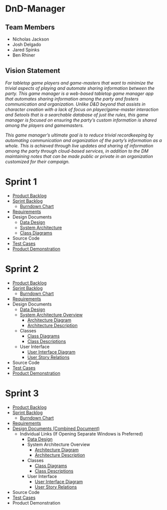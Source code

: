 # DnD-Manager

## Team Members
* Nicholas Jackson
* Josh Delgado
* Jared Spinks
* Ben Rhiner

## Vision Statement
*For tabletop game players and game-masters that want to minimize the trivial aspects of playing and automate sharing information between the party. This game manager is a web-based tabletop game manager app that automates sharing information among the party and fosters communication and organization. Unlike D&D beyond that assists in character creation with a lack of focus on player/game-master interaction and 5etools that is a searchable database of just the rules, this game manager is focused on ensuring the party’s custom information is shared among the players and gamemasters.*

*This game manager’s ultimate goal is to reduce trivial recordkeeping by automating communication and organization of the party’s information as a whole. This is achieved through live updates and sharing of information among the party through cloud-based services, in addition to the DM maintaining notes that can be made public or private in an organization customized for their campaign.*


# Sprint 1
* [Product Backlog](https://docs.google.com/spreadsheets/d/1pM4LNKbn0VARa-6aoJjO_WKt7aaFGWfbQ1u1XvpPESQ/edit?usp=sharing)
* [Sprint Backlog](https://docs.google.com/spreadsheets/d/1kSwNj9AX5eNbuktb5aTGljWqAJVrcWliXfjf6ji_MKM/edit?usp=sharing)
  * [Burndown Chart](https://docs.google.com/document/d/1-_eGpnEMTqlTQZ9PR7Idvgc8gjCuF-HovycDQMN_Dac/edit?usp=sharing)
* [Requirements](https://docs.google.com/spreadsheets/d/1gTuvJt6pRhQ97uNCz52Mkvo1T-Q63PJ0XSgve65ibP8/edit?usp=sharing)
* Design Documents
  * [Data Design](https://docs.google.com/document/d/1QYjD3UI0MlG_QJy867MBFY1zpKTJi5I4bI_s6t0syXE/edit)
  * [System Architecture](https://docs.google.com/drawings/d/1TUbR1T9_B6WfCYGCicQKSH8qjjn9X43obXvX7nI2Zt0/edit?usp=sharing)
  * [Class Diagrams](https://drive.google.com/file/d/1Kn8L8AD4Q7S4hYZRatU0C2qe99p2qACq/view?usp=sharing)
* Source Code
* [Test Cases](https://docs.google.com/document/d/1jeAmTsOX1DLROMjujJQcMQVDFOtzR25D7ZI6UhZR3LY/edit?usp=sharing)
* [Product Demonstration](https://youtu.be/6ltb8DO0trQ)

# Sprint 2
* [Product Backlog](https://docs.google.com/spreadsheets/d/1SPUiozr4JJKxr4k5lzCdrsaK0-ws7KYtYSmHfMbI7UQ/edit?usp=sharing)
* [Sprint Backlog](https://docs.google.com/spreadsheets/d/1dhpriiFvRYicpAsZGmL1GV5vPbZGGatdtJmQnLFWid0/edit?usp=sharing)
  * [Burndown Chart](https://docs.google.com/document/d/18wBcHFsRhLXcDcpsvCfUhsCGa7oUfoBtNgBy4vTgdsY/edit?usp=sharing)
* [Requirements](https://docs.google.com/spreadsheets/d/1nBXPtSvDhTsFcAjuocsOde_xebhhVQDXfutLvxPRiQA/edit?usp=sharing)
* Design Documents
  * [Data Design](https://docs.google.com/document/d/1E3cikrkHcXE-PxppXv7h1ovNXgMTyPIy-kNyr7d9zvQ/edit?usp=sharing)
  * [System Architecture Overview](https://github.com/NickJacksonDev/DnD-Manager/blob/master/Architecture.md)
    * [Architecture Diagram](https://docs.google.com/drawings/d/1MgBqA1_aYosADHNCrgWPZ0p7me8jpzWHd6jJAV7-gSk/edit?usp=sharing)
    * [Architecture Description](https://docs.google.com/document/d/1FA4I41uiwIgKB1tqMOyXJnYcXf9lOJA9ilg85u-RlCQ/edit?usp=sharing)
  * Classes
    * [Class Diagrams](https://drive.google.com/file/d/1NqDpVnVrYHD-SCcfD8B3sug9F6vCOEDB/view?usp=sharing)
    * [Class Descriptions](https://docs.google.com/document/d/1n7qOdXY2i-A0tg3gyodm_GhEKr2NwJpASYI_jcA4ivU/edit?usp=sharing)
  * User Interface
    * [User Interface Diagram](https://drive.google.com/file/d/1WVBX7nz-pJ9zIM4E0k-gchcGm-XRzGoa/view?usp=sharing)
    * [User Story Relations](https://docs.google.com/document/d/1NZeqT6CyVsro24gmO0C-WLZbVaCbVZdCNq2G_n58w24/edit?usp=sharing)
* Source Code
* [Test Cases](https://docs.google.com/document/d/1hySpFXEcgq7yQpKu9dCfXvBHdXgoCP7uj1-dY4Cz4eY/edit?usp=sharing)
* [Product Demonstration](https://youtu.be/k7sRfb0jwsg)

# Sprint 3
* [Product Backlog](https://docs.google.com/spreadsheets/d/1yalU93YStqyqwz3ZUBy1EZtLaKhgMID6f6fufWoZ8KE/edit?usp=sharing)
* [Sprint Backlog](https://docs.google.com/spreadsheets/d/1fUKUxqtg4JkbHNHFF-oZBy5y-RowhtRdM0Aj0t6JSWU/edit?usp=sharing)
  * [Burndown Chart](https://docs.google.com/document/d/14EaDMDu6UjNrwlDF0L1FxrIARe3oWlqZVHWuSyc8J7Y/edit?usp=sharing)
* [Requirements](https://docs.google.com/spreadsheets/d/1N1CPy_iaRu0dj6hx-nkWUPKK_pFIlQ1c-Mawc0ftHAs/edit?usp=sharing)
* [Design Documents (Combined Document)](https://docs.google.com/document/d/1s8nar8XPxwj1na15H7PedzE4kgNBds71AkfJFWZuHKA/edit?usp=sharing)
  * Individual Links (If Opening Separate Windows is Preferred)
    * [Data Design](https://docs.google.com/document/d/1luUCUrMzw5AgNp7mY7Sc9mi2SCJleE6BTxNjuhC9a_s/edit?usp=sharing)
    * System Architecture Overview
      * [Architecture Diagram](https://docs.google.com/drawings/d/1QB8_oTkLlWlGW-ZIlmnDqP8lbqBihxm7guUMsRQxpFs/edit?usp=sharing)
      * [Architecture Description](https://docs.google.com/document/d/1PfuGnhexS1KiL8sTXMu0RO_MVArG7sSLIJT3LDr3kNE/edit?usp=sharing)
    * Classes
      * [Class Diagrams](https://drive.google.com/file/d/1-mnnTIaG9umsVRBlkadUle6McMipODDV/view?usp=sharing)
      * [Class Descriptions](https://docs.google.com/document/d/1Sz1qP_hNL0tkByMlr58MUXH_xwITuTcloRjZduedv9E/edit?usp=sharing)
    * User Interface
      * [User Interface Diagram](https://drive.google.com/file/d/14GJEFWQ_2_uggGBrMssqrSDOC16sWf8y/view?usp=sharing)
      * [User Story Relations](https://docs.google.com/document/d/1gBH1nNC6jHg3AjiZ9-_l93y2HP8Zjsq4H2v9jQA58WE/edit?usp=sharing)
* Source Code
* [Test Cases](https://docs.google.com/document/d/1hpWtMmyitNWu-DH_e-ypOIHVHwBIGMqULYviUlygRm8/edit?usp=sharing)
* Product Demonstration


